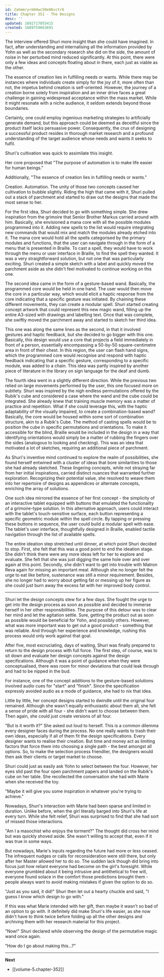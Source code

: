 ```yaml
---
id: 2ahmmryrm94wc50e86vctr6
title: Chapter 351 - The Designs
desc: ''
updated: 1692717055415
created: 1689759663691
---
```


The interview offered Shuri more insight than she could have imagined. In fact, after understanding and internalising all the information provided by Yohn as well as the secondary research she did on the side, the amount of noise in her perturbed mind reduced significantly. At this point, there were only a few ideas and concepts floating about in there, each just as viable as the other.

The essence of creation lies in fulfilling needs or wants. While there may be instances where individuals create simply for the joy of it, more often than not, the impetus behind creation is self-oriented. However, the journey of a creation borne solely from inspiration and an inner drive faces a great challenge in gaining widespread acceptance within the mass market. While it might resonate with a niche audience, it seldom extends beyond those boundaries.

Certainly, one could employ ingenious marketing strategies to artificially generate demand, but this approach could be deemed as deceitful since the product itself lacks persuasive power. Consequently, the crux of designing a successful product resides in thorough market research and a profound understanding of the target audience whose needs and wants it seeks to fulfil.

Shuri's cultivation was quick to assimilate this insight.

Her core proposed that "The purpose of automation is to make life easier for human beings."

Additionally, "The essence of creation lies in fulfilling needs or wants."

Creation. Automation. The unity of those two concepts caused her cultivation to bubble slightly. Riding the high that came with it, Shuri pulled out a stack of parchment and started to draw out the designs that made the most sense to her.

For the first idea, Shuri decided to go with something simple. She drew inspiration from the grimoire that Senior Brother Markus carried around with him. Basically, she envisioned a mana core with all the possible modules programmed into it. Adding new spells to the list would require integrating new commands that would mix and match the modules already etched into it. The mana core would hold all the spells categorised by the primary modules and functions, that the user can navigate through in the form of a menu that is presented in Braille. To cast a spell, they would have to work through the menu or user interface in Braille, to find the spell they wanted. It was a very straightforward solution, but not one that was particularly exciting. Shuri created a simple sketch with a label and quickly moved the parchment aside as she didn't feel motivated to continue working on this one.

The second idea came in the form of a gesture-based wand. Basically, the programmed core would be held in one hand. The user would then move the core in a particular way, which would elicit a haptic response from the core indicating that a specific gesture was initiated. By chaining these different movements, they can create a modular spell. Shuri started creating concept artwork that could represent this new magic wand, filling up the entire A3-sized with drawings and labelling text. Once that was complete, she swiftly moved the parchment away and started to sketch her third idea.

This one was along the same lines as the second, in that it involved gestures and haptic feedback, but she decided to go bigger with this one. Basically, this design would use a core that projects a field immediately in front of a person, essentially encompassing a 50-by-50 square-centimetre area in front of their chest. In this region, the user can flash hand signs, which the programmed core would recognise and respond with haptic feedback indicating that a specific gesture, corresponding to a specific module, was added to a chain. This idea was partly inspired by another piece of literature in the library on sign language for the deaf and dumb.

The fourth idea went in a slightly different direction. While the previous two relied on large movements performed by the user, this one focused more on subtlety. Shuri was inspired by the nigh endless permutations offered by the Rubik's cube and considered a case where the wand and the cube could be integrated. She already knew that training muscle memory was a matter of practice and repetition. What if she could leverage this, with the haptic adaptability of the visually impaired, to create a combination-based wand? Basically, the core would be housed within some sort of combination structure, akin to a Rubik's Cube. The method of casting spells would be to position the cube in specific permutations and orientations. To make it accessible for the blind, Braille would be included in the design in a way that identifying orientations would simply be a matter of rubbing the fingers over the sides (analogous to looking and checking). This was an idea that motivated a lot of sketches, requiring an additional piece of parchment.

As Shuri's inventive mind continued to explore the realm of possibilities, she found herself entwined with a cluster of ideas that bore similarities to those she had already sketched. These lingering concepts, while not straying far from her initial inspirations, carried distinct nuances that warranted further exploration. Recognizing their potential value, she resolved to weave them into her repertoire of designs as appendices or alternate concepts, enriching the array of solutions.

One such idea mirrored the essence of her first concept - the simplicity of an interactive tablet equipped with buttons that emulated the functionality of a grimoire-type solution. In this alternative approach, users could interact with the tablet's touch-sensitive surface, each button representing a specific geometric module within the spell circle. By tapping or pressing these buttons in sequence, the user could build a modular spell with ease. The tablet's user interface, thoughtfully designed in Braille, enabled tactile navigation through the list of available spells.

The entire ideation step stretched until dinner, at which point Shuri decided to stop. First, she felt that this was a good point to end the ideation stage. She didn't think there were any more ideas left for her to explore and evaluate. She felt that she was just digging the same hole over and over again at this point. Secondly, she didn't want to get into trouble with Matron Reva again for missing an important meal. Although she no longer felt the urge to eat like before, sustenance was still a minor requirement. Besides, she no longer had to worry about getting fat or messing up her figure as she could just burn away the excess fat with her improved body control.

____

Shuri let the design concepts stew for a few days. She fought the urge to get into the design process as soon as possible and decided to immerse herself in her other responsibilities. The purpose of this detour was to clear her mind and let the agitation settle. Sure, getting the product out as soon as possible would be beneficial for Yohn, and possibly others. However, what was more important was to get out a good product - something that was reliable. And through her experience and knowledge, rushing this process would only work against that goal.

After five, most excruciating, days of waiting, Shuri was finally prepared to return to the design process with full force. The first step, of course, was to sit down and evaluate her design concepts against the design specifications. Although it was a point of guidance when they were conceptualised, there was room for minor deviations that could leak through and had to be nipped in the bud.

For instance, one of the concept additions to the gesture-based solutions involved audio cues for "start" and "finish". Since the specification expressly avoided audio as a mode of guidance, she had to nix that idea.

Little by little, her concept designs started to dwindle until the original four remained. Although she wasn't equally enthusiastic about them all, she felt a sense of pride with all four - she didn't want to choose between them. Then again, she could just create versions of all four.

"But is it worth it?" She asked out loud to herself. This is a common dilemma every designer faces during the process. No one really wants to trash their own ideas, especially if all of them fit the design specifications. Every designer wants to realise their creation. But time and money act as limiting factors that force them into choosing a single path - the best amongst all options. So, to make the selection process friendlier, the designers would then ask their clients or target market to choose.

Shuri could just as easily ask Yohn to select between the four. However, her eyes slid past the four open parchment papers and landed on the Rubik's cube on her table. She recollected the conversation she had with Marie when she received the toy.

"Maybe it will give you some inspiration in whatever you're trying to achieve."

Nowadays, Shuri's interaction with Marie had been sparse and limited in duration. Unlike before, when the girl literally barged into Shuri's life at every turn. While she felt relief, Shuri was surprised to find that she had sort of missed those interactions.

"Am I a masochist who enjoys the torment?" The thought did cross her mind but was quickly shoved aside. She wasn't willing to accept that, even if it was true in some ways.

But nowadays, Marie's inputs regarding the future had more or less ceased. The infrequent nudges or calls for reconsideration were still there, but only after her Master allowed her to do so. The sudden lack though did bring into focus just how reliant everyone had become on the girl's foresight. While everyone grumbled about it being intrusive and antithetical to free will, everyone found solace in the comfort those predictions brought them - people always want to avoid making mistakes if given the option to do so.

"Just as you said, it did!" Shuri then let out a hearty chuckle and said, "I guess I know which design to go with."

If this was what Marie intended with her gift, then maybe it wasn't so bad of an option to go with. It definitely did make Shuri's life easier, as she now didn't have to think twice before folding up all the other designs and archiving them with her research material for this project.

"Now!" Shuri declared while observing the design of the permutative magic wand once again.

"How do I go about making this...?"

____

**Next**
* [[volume-5.chapter-352]]